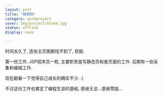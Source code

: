 ```yaml
---
layout: post 
title: "梧桐网"
category: workproject
cover: img/project/blank.jpg
status: offline
display: none

---
```



时间太久了, 连张主页图都找不到了, 悲剧.

第一份工作, JSP程序员一枚, 主要职责是写静态页和套页面的工作. 后期有一些采集和编辑工作.

现在翻看一下觉得自己成长的确实不少. :)

不过这份工作也奠定了编程生涯的基础, 感谢王总...感谢雪姐...
